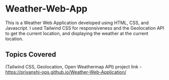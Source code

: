 # Weather-Web-App

This is a Weather Web Application developed using HTML, CSS, and Javascript. I used Tailwind CSS for responsiveness and the Geolocation API to get the current location, and displaying the weather at the current location.


## Topics Covered

(Tailwind CSS, Geolocation, Open Weathermap API)
project link -  https://priyanshi-ops.github.io/Weather-Web-Application/
